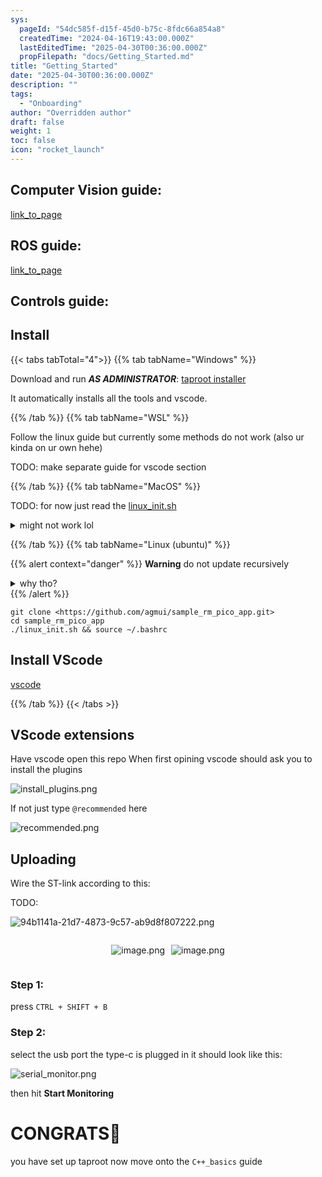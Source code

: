 ```yaml
---
sys:
  pageId: "54dc585f-d15f-45d0-b75c-8fdc66a854a8"
  createdTime: "2024-04-16T19:43:00.000Z"
  lastEditedTime: "2025-04-30T00:36:00.000Z"
  propFilepath: "docs/Getting_Started.md"
title: "Getting_Started"
date: "2025-04-30T00:36:00.000Z"
description: ""
tags:
  - "Onboarding"
author: "Overridden author"
draft: false
weight: 1
toc: false
icon: "rocket_launch"
---
```


## Computer Vision guide:

[link_to_page](86d45bc0-388b-4d26-8848-44f255f73d0e)

## ROS guide:

[link_to_page](3c76c1de-ec8f-46d6-8b0a-294005edc2d5)

## Controls guide:

## Install

{{< tabs tabTotal="4">}}
{{% tab tabName="Windows" %}}

Download and run _**AS ADMINISTRATOR**_: [taproot installer](https://github.com/Thornbots/TeachingFreshies/releases/tag/1.0)

It automatically installs all the tools and vscode.

{{% /tab %}}
{{% tab tabName="WSL" %}}

Follow the linux guide but currently some methods do not work (also ur kinda on ur own hehe)

TODO: make separate guide for vscode section

{{% /tab %}}
{{% tab tabName="MacOS" %}}

TODO: for now just read the [linux_init.sh](https://github.com/agmui/sample_rm_pico_app/blob/main/linux_init.sh)

<details>
<summary>might not work lol</summary>

`brew install libusb pkg-config`

Next install: [vscode](https://code.visualstudio.com/Download)

</details>

{{% /tab %}}
{{% tab tabName="Linux (ubuntu)" %}}

{{% alert context="danger" %}}
**Warning** do not update recursively
<details>
<summary>why tho?</summary>
There are some submodules that may go on for a while (like tinyusb) and I highly
recommend you don't need to get them.
If you want to see what submodules I update just look in `linux_init.sh`
</details>
{{% /alert %}}

```shell
git clone <https://github.com/agmui/sample_rm_pico_app.git>
cd sample_rm_pico_app
./linux_init.sh && source ~/.bashrc
```

## Install VScode

[vscode](https://code.visualstudio.com/Download)

{{% /tab %}}
{{< /tabs >}}

## VScode extensions

Have vscode open this repo
When first opining vscode should ask you to install the plugins

![install_plugins.png](https://prod-files-secure.s3.us-west-2.amazonaws.com/d518164a-d88e-44d1-a4ee-3adb3bd8bce0/89bd30f0-1825-4e77-867b-0a41ce370880/install_plugins.png?X-Amz-Algorithm=AWS4-HMAC-SHA256&X-Amz-Content-Sha256=UNSIGNED-PAYLOAD&X-Amz-Credential=ASIAZI2LB4664D5TANVL%2F20250527%2Fus-west-2%2Fs3%2Faws4_request&X-Amz-Date=20250527T022629Z&X-Amz-Expires=3600&X-Amz-Security-Token=IQoJb3JpZ2luX2VjEIn%2F%2F%2F%2F%2F%2F%2F%2F%2F%2FwEaCXVzLXdlc3QtMiJHMEUCIFP99uXaos8M%2BJdkfRWzr1pK%2F%2BlA0HUNyvs3lcmpIrv4AiEAyPjIA91TO1lutSu6gTV%2BapvuynhdHEGsK32HzGYHMroq%2FwMIUhAAGgw2Mzc0MjMxODM4MDUiDAPYUx%2Bke6eTVuv9%2ByrcA0QQJt%2B%2BjjabNi8nQhpI8VqKCePF216ctYLOc%2FgKlfEZl4u3O3fgPZ3DAwoy6KU6edsODau3wlbSyQybpz6lHpT9n%2BaR6K%2BrTDbocJizUkX2DkZSnbX6Sd215f8M3CWM098dy2wRKQyOKWlMxRpzjWGa4VMmiCp7Bm5%2Bl02ygaMYhHgxtnsIc6KrQYkS3ggYG5R6Ol7AApDWdu1orT7P5b9JXA3ylFzFJHsj%2FeS6F2xUyCtNpMWgJkqt5lXiGz3GFiR5%2FxP3x2naQkJvepLdMEShVbg2mZPgDxWIoBjzmsKCI8xEy%2Fbq%2FDKUd1obwecDVLshlinBBwR9mi5geqrpHoA8GBvLvRVqn3G333W2VFv7qn3i2eULIVL4P7PxCybLlqs6tqceSaCH4EbEgA%2BARlI6ZBoA5gjY8awiEufBDdYDWss9UXxTSq8OZrL1hCg0oQx8D3eAfGawoLVJ2aPB9WON2w%2BcQf6ccW%2F9HohqHAxsckeFJmqy%2Fmh6VsILXBrq%2FnyFcY4q5CqptfYuxaPLvb5BzSOCjyzpk%2F0z1TPBTzcBKUuf8wCsGp3QQF3UX5FXk7tfvvriW4Zjhcje%2FxqCNRswzEKgOsFtLNNoUmL5p%2BuT6eLnBPgjG2YPSjpJMOmV1MEGOqUBfR7Q2DiCNdLlelG58CfzQFh%2FY9bMZ7jS3x%2BsJgs8eR9zk2F8j8EWa19cMCokp8ly8p3l%2F69O%2BEebE7S4P%2F6gI6WY%2BiQ45Z0BSRMpEVgzvyLF7w7EVrTcKk3JO6Ygu%2FMod6ieGGK4RbC7eelORqiKSf61wO1TpvoVAImqLu2KRRLH5HZFJ7%2Bzn18%2FdKYrGdPHBLMmnFEHusnkzCiBZu%2B%2ByIefA77u&X-Amz-Signature=2161a15fa4c47d6def1947d1d5e9f1884c965e88e35baea464c2f5dc819b0f21&X-Amz-SignedHeaders=host&x-id=GetObject)

If not just type `@recommended` here  

![recommended.png](https://prod-files-secure.s3.us-west-2.amazonaws.com/d518164a-d88e-44d1-a4ee-3adb3bd8bce0/61e661e9-5d85-4dfc-be0d-8d2097a5e793/recommended.png?X-Amz-Algorithm=AWS4-HMAC-SHA256&X-Amz-Content-Sha256=UNSIGNED-PAYLOAD&X-Amz-Credential=ASIAZI2LB4664D5TANVL%2F20250527%2Fus-west-2%2Fs3%2Faws4_request&X-Amz-Date=20250527T022629Z&X-Amz-Expires=3600&X-Amz-Security-Token=IQoJb3JpZ2luX2VjEIn%2F%2F%2F%2F%2F%2F%2F%2F%2F%2FwEaCXVzLXdlc3QtMiJHMEUCIFP99uXaos8M%2BJdkfRWzr1pK%2F%2BlA0HUNyvs3lcmpIrv4AiEAyPjIA91TO1lutSu6gTV%2BapvuynhdHEGsK32HzGYHMroq%2FwMIUhAAGgw2Mzc0MjMxODM4MDUiDAPYUx%2Bke6eTVuv9%2ByrcA0QQJt%2B%2BjjabNi8nQhpI8VqKCePF216ctYLOc%2FgKlfEZl4u3O3fgPZ3DAwoy6KU6edsODau3wlbSyQybpz6lHpT9n%2BaR6K%2BrTDbocJizUkX2DkZSnbX6Sd215f8M3CWM098dy2wRKQyOKWlMxRpzjWGa4VMmiCp7Bm5%2Bl02ygaMYhHgxtnsIc6KrQYkS3ggYG5R6Ol7AApDWdu1orT7P5b9JXA3ylFzFJHsj%2FeS6F2xUyCtNpMWgJkqt5lXiGz3GFiR5%2FxP3x2naQkJvepLdMEShVbg2mZPgDxWIoBjzmsKCI8xEy%2Fbq%2FDKUd1obwecDVLshlinBBwR9mi5geqrpHoA8GBvLvRVqn3G333W2VFv7qn3i2eULIVL4P7PxCybLlqs6tqceSaCH4EbEgA%2BARlI6ZBoA5gjY8awiEufBDdYDWss9UXxTSq8OZrL1hCg0oQx8D3eAfGawoLVJ2aPB9WON2w%2BcQf6ccW%2F9HohqHAxsckeFJmqy%2Fmh6VsILXBrq%2FnyFcY4q5CqptfYuxaPLvb5BzSOCjyzpk%2F0z1TPBTzcBKUuf8wCsGp3QQF3UX5FXk7tfvvriW4Zjhcje%2FxqCNRswzEKgOsFtLNNoUmL5p%2BuT6eLnBPgjG2YPSjpJMOmV1MEGOqUBfR7Q2DiCNdLlelG58CfzQFh%2FY9bMZ7jS3x%2BsJgs8eR9zk2F8j8EWa19cMCokp8ly8p3l%2F69O%2BEebE7S4P%2F6gI6WY%2BiQ45Z0BSRMpEVgzvyLF7w7EVrTcKk3JO6Ygu%2FMod6ieGGK4RbC7eelORqiKSf61wO1TpvoVAImqLu2KRRLH5HZFJ7%2Bzn18%2FdKYrGdPHBLMmnFEHusnkzCiBZu%2B%2ByIefA77u&X-Amz-Signature=175702b12e05341fe0d3d916edc5e7c898e8615bb4191dccfb81b35a2f8374eb&X-Amz-SignedHeaders=host&x-id=GetObject)

## Uploading

Wire the ST-link according to this:

TODO:

![94b1141a-21d7-4873-9c57-ab9d8f807222.png](https://prod-files-secure.s3.us-west-2.amazonaws.com/d518164a-d88e-44d1-a4ee-3adb3bd8bce0/e5fad17d-ab82-4300-9f4c-505ab4b1202c/94b1141a-21d7-4873-9c57-ab9d8f807222.png?X-Amz-Algorithm=AWS4-HMAC-SHA256&X-Amz-Content-Sha256=UNSIGNED-PAYLOAD&X-Amz-Credential=ASIAZI2LB4664D5TANVL%2F20250527%2Fus-west-2%2Fs3%2Faws4_request&X-Amz-Date=20250527T022629Z&X-Amz-Expires=3600&X-Amz-Security-Token=IQoJb3JpZ2luX2VjEIn%2F%2F%2F%2F%2F%2F%2F%2F%2F%2FwEaCXVzLXdlc3QtMiJHMEUCIFP99uXaos8M%2BJdkfRWzr1pK%2F%2BlA0HUNyvs3lcmpIrv4AiEAyPjIA91TO1lutSu6gTV%2BapvuynhdHEGsK32HzGYHMroq%2FwMIUhAAGgw2Mzc0MjMxODM4MDUiDAPYUx%2Bke6eTVuv9%2ByrcA0QQJt%2B%2BjjabNi8nQhpI8VqKCePF216ctYLOc%2FgKlfEZl4u3O3fgPZ3DAwoy6KU6edsODau3wlbSyQybpz6lHpT9n%2BaR6K%2BrTDbocJizUkX2DkZSnbX6Sd215f8M3CWM098dy2wRKQyOKWlMxRpzjWGa4VMmiCp7Bm5%2Bl02ygaMYhHgxtnsIc6KrQYkS3ggYG5R6Ol7AApDWdu1orT7P5b9JXA3ylFzFJHsj%2FeS6F2xUyCtNpMWgJkqt5lXiGz3GFiR5%2FxP3x2naQkJvepLdMEShVbg2mZPgDxWIoBjzmsKCI8xEy%2Fbq%2FDKUd1obwecDVLshlinBBwR9mi5geqrpHoA8GBvLvRVqn3G333W2VFv7qn3i2eULIVL4P7PxCybLlqs6tqceSaCH4EbEgA%2BARlI6ZBoA5gjY8awiEufBDdYDWss9UXxTSq8OZrL1hCg0oQx8D3eAfGawoLVJ2aPB9WON2w%2BcQf6ccW%2F9HohqHAxsckeFJmqy%2Fmh6VsILXBrq%2FnyFcY4q5CqptfYuxaPLvb5BzSOCjyzpk%2F0z1TPBTzcBKUuf8wCsGp3QQF3UX5FXk7tfvvriW4Zjhcje%2FxqCNRswzEKgOsFtLNNoUmL5p%2BuT6eLnBPgjG2YPSjpJMOmV1MEGOqUBfR7Q2DiCNdLlelG58CfzQFh%2FY9bMZ7jS3x%2BsJgs8eR9zk2F8j8EWa19cMCokp8ly8p3l%2F69O%2BEebE7S4P%2F6gI6WY%2BiQ45Z0BSRMpEVgzvyLF7w7EVrTcKk3JO6Ygu%2FMod6ieGGK4RbC7eelORqiKSf61wO1TpvoVAImqLu2KRRLH5HZFJ7%2Bzn18%2FdKYrGdPHBLMmnFEHusnkzCiBZu%2B%2ByIefA77u&X-Amz-Signature=803460879a67dcef9120bc66a073333bf01050d9f37645e106ce10542841b53c&X-Amz-SignedHeaders=host&x-id=GetObject)

<div style="display: flex;flex-direction: row; column-gap:10px; max-width: 630px;justify-content: center;">
<div>

![image.png](https://prod-files-secure.s3.us-west-2.amazonaws.com/d518164a-d88e-44d1-a4ee-3adb3bd8bce0/210ecb78-1116-4d7b-b9b7-2292f66fa2c2/image.png?X-Amz-Algorithm=AWS4-HMAC-SHA256&X-Amz-Content-Sha256=UNSIGNED-PAYLOAD&X-Amz-Credential=ASIAZI2LB466WEYUMOBL%2F20250527%2Fus-west-2%2Fs3%2Faws4_request&X-Amz-Date=20250527T022633Z&X-Amz-Expires=3600&X-Amz-Security-Token=IQoJb3JpZ2luX2VjEIn%2F%2F%2F%2F%2F%2F%2F%2F%2F%2FwEaCXVzLXdlc3QtMiJHMEUCIQCYyygTlkQjRtwlet%2FqXC1jp6XPCXUoS3KYKfkxlyBADAIgVQzQf%2B49sEQoy2l9kvUKZ1O4EcUpc%2BfqkO%2FyqJUgEEYq%2FwMIUhAAGgw2Mzc0MjMxODM4MDUiDODN79jrWe2LrvPlMircA77PZ0KLBX7%2Fo1r3YnV9uEu7T6cQe%2FBAP%2FcGa%2FTrYOdRG83papaHVm3yVc8f6ct1I9TwhYvpjbbEBLu%2BqXCj7NpIHyrZ5AhzwICP1nvLTZHVDrFRCcWtgG2QTACTOR7m376M8VlUbM1%2BFIH%2FnIHjLeXol7l7npC%2BzPYG4F8FH5zlZrU%2F8wowc4R2cF%2ByQUrhc0NTchhqEeDCqXZUBH1VaOnsHK7o%2BA%2BX6XJgPgASITBMT6hHAviqc8g4xdiRZVLci%2BCPqec%2B7ndl27WZDyCp8r6Z1VMIcLXqzLDW781d29%2Fw6rzmDAsOgeHzhryV29tq7hCAwJPoAnYuRxQ0w0Zovo93zMRF75J9AF5hSol4jBMDkc46iTeSRQWN2298l1gYx4I8Bcpy1qk%2BynH0ZtEtD8xcEF6gGYV2FAhhggWJbLE9fdcBcbxUuJFPon77Yw6p%2BRxr2r35HEeHcmRc2ghE5NJeR8o%2Baxjp7Nh6Dl34YKuWjr1%2BkxTC9s6Few34cyIZXV%2F7QzrmLp0fg7dr4utQcoPrQpZH79rJv1TvImVle3atMDCg9njag%2BRqka5P0vCJZHdYO582VgJEsYC%2BQ9n%2BqiHwxVq1WHBJ0jn%2F8HOY7%2BHEaWYSPi3VapOPrpcmMOWW1MEGOqUB%2F%2BIuoOoj9pRxtr0N%2BX5WbkY2csRiA0XAUYXsbL4dRwdSYlR182sl4xExAuz%2B22CIruLyEDGwB3dxTOz4fr9NDYK3TkX5bk3OrDWCBa3r%2FxeeieG2cI8wrLLTsc00HAOcOQmL%2FX4lHptjnyZicUbQjQzcQ10T%2BWmI4U2nd5JyrEAbDGFDnKByesMC5%2BNG%2BklRdkhOyci0L%2FN9B2ETl0cBDO8Wvdth&X-Amz-Signature=77c5c81ab9721cc8acd0829ef7298d0b78ac7d3e774432084245ad65f16ab7f0&X-Amz-SignedHeaders=host&x-id=GetObject)

</div>
<div>

![image.png](https://prod-files-secure.s3.us-west-2.amazonaws.com/d518164a-d88e-44d1-a4ee-3adb3bd8bce0/33a0fd0f-8ca6-4a86-8e09-26e95ded1fff/image.png?X-Amz-Algorithm=AWS4-HMAC-SHA256&X-Amz-Content-Sha256=UNSIGNED-PAYLOAD&X-Amz-Credential=ASIAZI2LB466RE4LOUSS%2F20250527%2Fus-west-2%2Fs3%2Faws4_request&X-Amz-Date=20250527T022634Z&X-Amz-Expires=3600&X-Amz-Security-Token=IQoJb3JpZ2luX2VjEIn%2F%2F%2F%2F%2F%2F%2F%2F%2F%2FwEaCXVzLXdlc3QtMiJGMEQCIAmvrQGDAkuw8darb9nHmufBr11AN0E%2BRb%2BSCJea9fLOAiABX1tqCJO7vt%2FwxIbQEVzfiOK68kTaTwB5k4gsb3wkhSr%2FAwhSEAAaDDYzNzQyMzE4MzgwNSIM%2FQJgkuGYhMAdHHSgKtwDY37RqiUWyMXlcxA6yJjctsSRLxyoOWmqOyWSxw1RUhXkiyJRQOprSYseLgIUWH0wRnobScSoCLPfmoNSaMG4Lh52NL4Okre2F6TXvoiSL%2FFs%2F5roXx%2FTQjI2pcJe37U0a7puqc0cHzitBoxLY2sUZYGNIcyfSIG%2F0abhWlG5%2BhdfXDmYUcBKiU%2FvJH3Zrl6TkdKViMer9n1A50ayeUjaeIn9WVbFCUaiGN3uiAw2JbGqQlNs9Oqj3nCkT7Q9q7IY3j95jibEcrOO%2B4nqSu31yE7lfHtgHXwS4j4aYoaGHuhq098zJLU%2FfkMOaPO28NJDR%2F%2BKqIxhAWfdE0wCV2%2Fhp5l7lPzS59bSeCtQpWHWV0GRNzud2%2FWH5QEscqJo1MwnVStdIguGzYANH0xrymfP9P6Z%2BWIpmTPbjgM1JuNAQyE1DKZvolAd4DZCq95PNuVIAC3DtYSyviDgPAjztaESbfsRSowMr0C7ICgRKf%2ByFu4FXicsNsQeLrRG7JJfNPubp9ESvvi04GK0Oj6nEqBSt0mW9G%2BMunk2cgaJOhjay375HnLIlhIF4CKcr9TAnVJvEGOf6Z%2Fq4%2BJLfQrM7YaHYdzyrZr9N%2BOameiCbur%2FcI5DKAZZgxFzEm%2F%2FVeMw4JbUwQY6pgGBIa72D3YWbf3BB%2BTcfh3AQW1Hys%2F2PG%2Fv%2B7j0kT0J%2FRCaMaAG9FDSe8l7YhntgIwfrvvOrTCwbStL89Vv0IiFxCGJLaltveZA%2FqaMJB04R111qLQ8cjQBqRNHgg0j2qacUHcb0TpOHLN%2FlG11%2Fzerey6QohPjLom5NKmSdcf5ILeWuBhYv2FKTBt2ShcJqbcAi0xSHkFfrPBwm0c%2FfrsqNaQf8bhR&X-Amz-Signature=6c12f40128b13ad96f761c21cf0fef7f7d43868cf74854ae1b43a0d8ea5dfb08&X-Amz-SignedHeaders=host&x-id=GetObject)

</div>
</div>

### Step 1:

press `CTRL + SHIFT + B`

### Step 2:

select the usb port the type-c is plugged in it should look like this:

![serial_monitor.png](https://prod-files-secure.s3.us-west-2.amazonaws.com/d518164a-d88e-44d1-a4ee-3adb3bd8bce0/f03f4774-05d4-4393-b6a0-d5efb6d315ab/serial_monitor.png?X-Amz-Algorithm=AWS4-HMAC-SHA256&X-Amz-Content-Sha256=UNSIGNED-PAYLOAD&X-Amz-Credential=ASIAZI2LB4664D5TANVL%2F20250527%2Fus-west-2%2Fs3%2Faws4_request&X-Amz-Date=20250527T022629Z&X-Amz-Expires=3600&X-Amz-Security-Token=IQoJb3JpZ2luX2VjEIn%2F%2F%2F%2F%2F%2F%2F%2F%2F%2FwEaCXVzLXdlc3QtMiJHMEUCIFP99uXaos8M%2BJdkfRWzr1pK%2F%2BlA0HUNyvs3lcmpIrv4AiEAyPjIA91TO1lutSu6gTV%2BapvuynhdHEGsK32HzGYHMroq%2FwMIUhAAGgw2Mzc0MjMxODM4MDUiDAPYUx%2Bke6eTVuv9%2ByrcA0QQJt%2B%2BjjabNi8nQhpI8VqKCePF216ctYLOc%2FgKlfEZl4u3O3fgPZ3DAwoy6KU6edsODau3wlbSyQybpz6lHpT9n%2BaR6K%2BrTDbocJizUkX2DkZSnbX6Sd215f8M3CWM098dy2wRKQyOKWlMxRpzjWGa4VMmiCp7Bm5%2Bl02ygaMYhHgxtnsIc6KrQYkS3ggYG5R6Ol7AApDWdu1orT7P5b9JXA3ylFzFJHsj%2FeS6F2xUyCtNpMWgJkqt5lXiGz3GFiR5%2FxP3x2naQkJvepLdMEShVbg2mZPgDxWIoBjzmsKCI8xEy%2Fbq%2FDKUd1obwecDVLshlinBBwR9mi5geqrpHoA8GBvLvRVqn3G333W2VFv7qn3i2eULIVL4P7PxCybLlqs6tqceSaCH4EbEgA%2BARlI6ZBoA5gjY8awiEufBDdYDWss9UXxTSq8OZrL1hCg0oQx8D3eAfGawoLVJ2aPB9WON2w%2BcQf6ccW%2F9HohqHAxsckeFJmqy%2Fmh6VsILXBrq%2FnyFcY4q5CqptfYuxaPLvb5BzSOCjyzpk%2F0z1TPBTzcBKUuf8wCsGp3QQF3UX5FXk7tfvvriW4Zjhcje%2FxqCNRswzEKgOsFtLNNoUmL5p%2BuT6eLnBPgjG2YPSjpJMOmV1MEGOqUBfR7Q2DiCNdLlelG58CfzQFh%2FY9bMZ7jS3x%2BsJgs8eR9zk2F8j8EWa19cMCokp8ly8p3l%2F69O%2BEebE7S4P%2F6gI6WY%2BiQ45Z0BSRMpEVgzvyLF7w7EVrTcKk3JO6Ygu%2FMod6ieGGK4RbC7eelORqiKSf61wO1TpvoVAImqLu2KRRLH5HZFJ7%2Bzn18%2FdKYrGdPHBLMmnFEHusnkzCiBZu%2B%2ByIefA77u&X-Amz-Signature=c827c4b33907c10528fc0a5b5657d62f305af888fee57f55f2bba42cebb2d8d1&X-Amz-SignedHeaders=host&x-id=GetObject)

then hit **Start Monitoring**

# CONGRATS🎉

you have set up taproot now move onto the `C++_basics` guide
